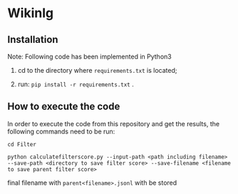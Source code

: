 # Wikinlg




## Installation
Note: Following code has been implemented in Python3

1. cd to the directory where ```requirements.txt``` is located;

2. run: `pip install -r requirements.txt` .

## How to execute the code
In order to execute the code from this repository and get the results, the following commands need to be run:

`cd Filter`

`python calculatefilterscore.py --input-path <path including filename> --save-path <directory to save filter score> --save-filename <filename to save parent filter score>`

final filename with `parent<filename>.jsonl` with be stored

